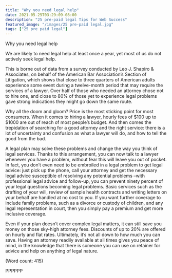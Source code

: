 ```yaml
---
title: "Why you need legal help"
date: 2021-05-25T03:29:09-08:00
description: "25 pre-paid legal Tips for Web Success"
featured_image: "/images/25 pre-paid legal.jpg"
tags: ["25 pre paid legal"]
---
```


Why you need legal help

We are likely to need legal help at least once a year, yet most of us do 
not actively seek legal help. 

This is borne out of data from a survey 
conducted by Leo J. Shapiro & Associates, on behalf of the American Bar 
Association’s Section of Litigation, which shows that close to three 
quarters of American adults experience some event during a twelve-month 
period that may require the services of a lawyer. Over half of those who 
needed an attorney chose not to hire one, and close to 80% of those yet to 
experience legal problems gave strong indications they might go down the 
same route. 

Why all the doom and gloom? Price is the most sticking point 
for most consumers. When it comes to hiring a lawyer, hourly fees of $100 
up to $1000 are out of reach of most people’s budget. And then comes the 
trepidation of searching for a good attorney and the right service: there 
is a lot of uncertainty and confusion as what a lawyer will do, and how to 
tell the good from the bad. 

A legal plan may solve these problems and change the way you think of legal 
services. Thanks to this arrangement, you can now talk to a lawyer whenever 
you have a problem, without fear this will leave you out of pocket. In 
fact, you don’t even need to be embroiled in a legal problem to get legal 
advice:  just pick up the phone, call your attorney and get the necessary 
legal advice susceptible of resolving any potential problems –with 
professional legal advice and follow-up, you can prevent ninety percent of 
your legal questions becoming legal problems. Basic services such as the 
drafting of your will, review of sample health contracts and writing 
letters on your behalf are handled at no cost to you. If you want further 
coverage to include family problems, such as a divorce or custody of 
children, and any legal representation in court, then you simply pay a 
premium and get more inclusive coverage.
 
Even if your plan doesn’t cover complex legal matters, it can still save 
you money on those sky-high attorney fees. Discounts of up to 20% are 
offered on hourly and flat rates. Ultimately, it’s not all down to how much 
you can save. Having an attorney readily available at all times gives you 
peace of mind, in the knowledge that there is someone you can use on 
retainer for advice and help on anything of legal nature. 

(Word count: 415)

PPPPPP

